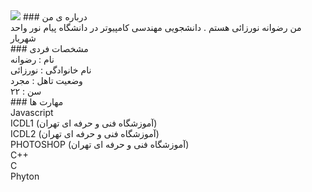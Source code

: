 <img src="http://s15.picofile.com/file/8409825218/MYXJ_20201003000232292_save.jpg">
### درباره ی من 
<br>
من رضوانه نورزائی هستم . دانشجویی مهندسی کامپیوتر در دانشگاه پیام نور واحد شهریار 
<br>
### مشخصات فردی
<br>
نام : رضوانه 
<br>
نام خانوادگی : نورزائی
<br>
وضعیت تاهل : مجرد 
<br>
سن : ۲۲
<br>
### مهارت ها
<br>
Javascript
<br>
ICDL1 (آموزشگاه فنی و حرفه ای تهران)
<br>
ICDL2 (آموزشگاه فنی و حرفه ای تهران)
<br>
PHOTOSHOP (آموزشگاه فنی و حرفه ای تهران)
<br>
C++
<br>
C
<br>
Phyton
<br>




